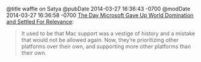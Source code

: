 @title waffle on Satya
@pubDate 2014-03-27 16:36:43 -0700
@modDate 2014-03-27 16:36:58 -0700
<a href="http://waffle.wootest.net/2014/03/27/the-day-microsoft-gave-up-world-domination-and-settled-for-relevance/">The Day Microsoft Gave Up World Domination and Settled For Relevance</a>:

>It used to be that Mac support was a vestige of history and a mistake that would not be allowed again. Now, they’re prioritizing other platforms over their own, and supporting more other platforms than their own.

